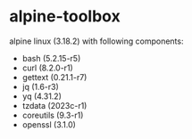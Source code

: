 # alpine-toolbox

alpine linux (3.18.2) with following components:

- bash (5.2.15-r5)
- curl (8.2.0-r1)
- gettext (0.21.1-r7)
- jq (1.6-r3)
- yq (4.31.2)
- tzdata (2023c-r1)
- coreutils (9.3-r1)
- openssl (3.1.0)
